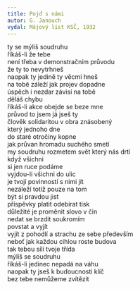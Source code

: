 ```yaml
---
title: Pojď s námi
autor: G. Janouch
vydal: Májový list KSČ, 1932
---
```


ty se mýlíš soudruhu  
říkáš-li že tebe  
není třeba v demonstračním průvodu   
že ty to nevytrhneš                    
naopak ty jedině ty věcmi hneš   
na tobě záleží jak projev dopadne   
úspěch i nezdar závisí na tobě        
děláš chybu                  
říkáš-li akce obejde se beze mne     
průvod to jsem já jseš ty     
člověk solidaritou v obra znásobený   
který jednoho dne        
do staré otročiny kopne      
jak průvan hromadu suchého smetí    
my soudruhu rozmetem svět který nás drtí   
když všichni         
si jen ruce podáme    
vyjdou-li všichni do ulic    
je tvojí povinností s nimi jít   
nezáleží totiž pouze na tom   
být si pravdou jist    
příspěvky platit odebírat tisk   
důležité je proměnit slovo v čin   
nedat se brzdit soukromím    
povstat a vyjít      
vyjít z pohodlí a strachu ze sebe především   
neboť jak každou cihlou roste budova   
tak tebou sílí tvoje třída    
mýlíš se soudruhu     
říkáš-li jedinec nepadá na váhu     
naopak ty jseš k budoucnosti klíč   
bez tebe nemůžeme zvítězit